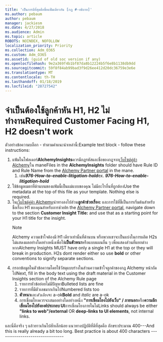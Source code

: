 ```yaml
---
title: 'เป็นการดีที่สุดคือชื่อแฟ้มเดียวกัน [กฎ #-อธิบาย]'
ms.author: pebaum
author: pebaum
manager: jackiesm
ms.date: 4/27/2018
ms.audience: Admin
ms.topic: article
ROBOTS: NOINDEX, NOFOLLOW
localization_priority: Priority
ms.collection: Adm_O365
ms.custom: Adm_O365
ms.assetid: (guid of old soc version if any)
ms.openlocfilehash: 9e2a369f4b1bf87da8b12224b5f6e8b1138db9dd
ms.sourcegitcommit: 59f8f84ab99bad3f9d26ee412d20dc36759e3e6e
ms.translationtype: MT
ms.contentlocale: th-TH
ms.lasthandoff: 01/18/2019
ms.locfileid: "28727542"
---
```

# <a name="required-customer-facing-h1-h2-doesnt-work"></a><span data-ttu-id="c5a80-102">จำเป็นต้องใช้ลูกค้าหัน H1, H2 ไม่ทำงาน</span><span class="sxs-lookup"><span data-stu-id="c5a80-102">Required Customer Facing H1, H2 doesn't work</span></span>
<span data-ttu-id="c5a80-103">ตัวอย่างข้อความบล็อก - ทำตามคำแนะนำเหล่านี้:</span><span class="sxs-lookup"><span data-stu-id="c5a80-103">Example text block - follow these instructions:</span></span>

1. <span data-ttu-id="c5a80-104">แฟ้มในโฟลเดอร์**AlchemyInsights**ควรมีกฎรหัสและชื่อของกฎจาก[เว็บไซต์คู่ค้า Alchemy](https://alchemyportal.azurewebsites.net)ใน mane</span><span class="sxs-lookup"><span data-stu-id="c5a80-104">Files in the **AlchemyInsights** folder should have Rule ID and Rule Name from the [Alchemy Partner portal](https://alchemyportal.azurewebsites.net) in the mane.</span></span>
    1. <span data-ttu-id="c5a80-p101">เช่น***976-How-to-enable-litigation-hold***</span><span class="sxs-lookup"><span data-stu-id="c5a80-p101">ex. ***976-How-to-enable-litigation-hold***</span></span>
1. <span data-ttu-id="c5a80-p102">ใช้ข้อมูลเมตาที่ด้านบนของแฟ้มนี้เป็นแม่แบบของคุณ ไม่มีอะไรอื่นที่ถูกต้อง</span><span class="sxs-lookup"><span data-stu-id="c5a80-p102">Use the metadata at the top of this file as your template. Nothing else is required.</span></span>
1. <span data-ttu-id="c5a80-109">ใน[เว็บไซต์คู่ค้า Alchemy](https://alchemyportal.azurewebsites.net)นำทางลงไปส่วน**ลูกค้าช่วยเรื่อง:** และการใช้ที่ชี้เป็นการเริ่มต้นสำหรับชื่อเรื่อง H1 ของคุณสำหรับการช่วย</span><span class="sxs-lookup"><span data-stu-id="c5a80-109">In the [Alchemy Partner portal](https://alchemyportal.azurewebsites.net), navigate down to the section **Customer Insight Title:** and use that as a starting point for your H1 title for the insight.</span></span> 
    > [!NOTE]
    > <span data-ttu-id="c5a80-p103">Alchemy ความเข้าใจต้องมี H1 เดียวเท่านั้นที่ด้านบน หรือพวกเขาจะเป็นแบ่งในการผลิต H2s ไม่แสดงผลอย่างใดอย่างหนึ่งเพื่อใช้**เป็นตัวหนา**หรือแบบแผนอื่น ๆ เพื่อแสดงส่วนที่แยกต่างหาก</span><span class="sxs-lookup"><span data-stu-id="c5a80-p103">Alchemy Insights MUST have only a single H1 at the top or they will break in production. H2s dont render either so use **bold** or other conventions to signify separate sections.</span></span>
1. <span data-ttu-id="c5a80-112">กรอกข้อมูลในตัวข้อความโดยใช้วัสดุแบบร่างในส่วนความเข้าใจลูกค้าของกฎ Alchemy หน้าถัดไป</span><span class="sxs-lookup"><span data-stu-id="c5a80-112">Next, fill in the body text using the draft material in the Customer Insights section of the Alchemy Rule page</span></span>
    1. <span data-ttu-id="c5a80-113">รายการหัวข้อย่อยไม่มีปัญหา</span><span class="sxs-lookup"><span data-stu-id="c5a80-113">Bulleted lists are fine</span></span>
    1. <span data-ttu-id="c5a80-114">รายการที่มีตัวเลขมากเกินไป</span><span class="sxs-lookup"><span data-stu-id="c5a80-114">Numbered lists too</span></span>
    1. <span data-ttu-id="c5a80-115">**ตัวหนา**และ*ตัวเอียง*จะ a-ok</span><span class="sxs-lookup"><span data-stu-id="c5a80-115">**Bold** and *italic* are a-ok</span></span>
    1. <span data-ttu-id="c5a80-116">การเชื่อมโยงควรจะเสมออย่างใดอย่างหนึ่ง **"การเชื่อมโยงไปยังเว็บ" / ภายนอก**หรือ**ความลึกเชื่อมโยงไปยังองค์ประกอบ UI**การเชื่อมโยงภายในไม่</span><span class="sxs-lookup"><span data-stu-id="c5a80-116">Links should always be either **"links to web"/external** OR **deep-links to UI elements**, not internal links.</span></span>

<span data-ttu-id="c5a80-p104">และนี่คือจริง ๆ แล้วยาวเกินไปสักเล็กน้อย แนวทางปฏิบัติที่ดีที่สุดคือ อักขระประมาณ 400---</span><span class="sxs-lookup"><span data-stu-id="c5a80-p104">And this is really already a bit too long. Best practice is about 400 characters ---------------------------------</span></span>